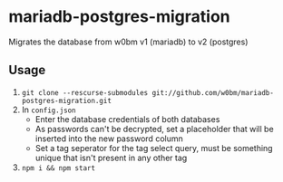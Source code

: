 # mariadb-postgres-migration
Migrates the database from w0bm v1 (mariadb) to v2 (postgres)

## Usage
1. `git clone --rescurse-submodules git://github.com/w0bm/mariadb-postgres-migration.git`
2. In `config.json`
    * Enter the database credentials of both databases
    * As passwords can't be decrypted, set a placeholder that will be inserted into the new password column
    * Set a tag seperator for the tag select query, must be something unique that isn't present in any other tag
3. `npm i && npm start`
